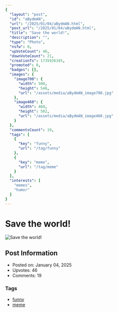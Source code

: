 ```yaml
---
{
  "layout": "post",
  "id": "aBydmAN",
  "url": "/2025/01/04/aBydmAN.html",
  "post_url": "/2025/01/04/aBydmAN.html",
  "title": "Save the world!",
  "description": "",
  "type": "Photo",
  "nsfw": 0,
  "upVoteCount": 46,
  "downVoteCount": 21,
  "creationTs": 1735936345,
  "promoted": 0,
  "badges": [],
  "images": {
    "image700": {
      "width": 500,
      "height": 546,
      "url": "/assets/media/aBydmAN_image700.jpg"
    },
    "image460": {
      "width": 460,
      "height": 502,
      "url": "/assets/media/aBydmAN_image460.jpg"
    }
  },
  "commentsCount": 19,
  "tags": [
    {
      "key": "funny",
      "url": "/tag/funny"
    },
    {
      "key": "meme",
      "url": "/tag/meme"
    }
  ],
  "interests": [
    "memes",
    "humor"
  ]
}
---
```


# Save the world!

![Save the world!](/assets/media/aBydmAN_image700.jpg)

## Post Information

- Posted on: January 04, 2025
- Upvotes: 46
- Comments: 19

### Tags

- [funny](/tag/funny)
- [meme](/tag/meme)
